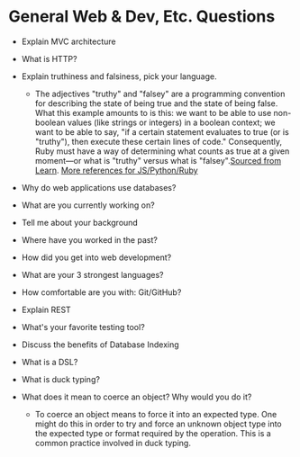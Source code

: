 # General Web & Dev, Etc. Questions 

* Explain MVC architecture

* What is HTTP?

* Explain truthiness and falsiness, pick your language. 
  * The adjectives "truthy" and "falsey" are a programming convention for describing the state of being true and the state of being false.
  What this example amounts to is this: we want to be able to use non-boolean values (like strings or integers) in a boolean context; we want to be able to say, "if a certain statement evaluates to true (or is "truthy"), then execute these certain lines of code."
  Consequently, Ruby must have a way of determining what counts as true at a given moment—or what is "truthy" versus what is "falsey".[Sourced from Learn](https://learn.co/tracks/full-stack-web-development/intro-to-ruby-development/logic-and-conditions/truthiness). [More references for JS/Python/Ruby](https://gist.github.com/jfarmer/2647362)

* Why do web applications use databases?

* What are you currently working on?

* Tell me about your background

* Where have you worked in the past?

* How did you get into web development?

* What are your 3 strongest languages?

* How comfortable are you with: Git/GitHub?

* Explain REST

* What's your favorite testing tool?

* Discuss the benefits of Database Indexing

* What is a DSL?

* What is duck typing?

* What does it mean to coerce an object? Why would you do it?
  * To coerce an object means to force it into an expected type. One might do this in order to try and force an unknown object type into the expected type or format required by the operation. This is a common practice involved in duck typing.